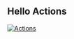 ## Hello Actions

[![Actions](https://github.com/wk-j/hello-actions/workflows/mor/badge.svg)](https://github.com/wk-j/hello-actions/actions)
